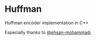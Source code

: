 # Huffman
Huffman encoder implementation in C++

Especially thanks to [@ehsan-mohammadi](https://github.com/ehsan-mohammadi)
